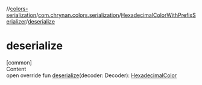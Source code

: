 //[colors-serialization](../../../index.md)/[com.chrynan.colors.serialization](../index.md)/[HexadecimalColorWithPrefixSerializer](index.md)/[deserialize](deserialize.md)



# deserialize  
[common]  
Content  
open override fun [deserialize](deserialize.md)(decoder: Decoder): [HexadecimalColor](../../../../colors-core/colors-core/com.chrynan.colors/-hexadecimal-color/index.md)  



